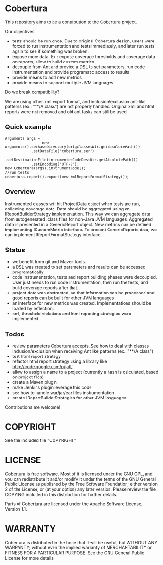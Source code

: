 # Cobertura

This repository aims to be a contribution to the Cobertura project.

Our objectives

* tests should be run once. Due to original Cobertura design, users were forced to run instrumentation and tests immediately, and later run tests again to see if something was broken.
* expose more data. Ex.: expose coverage thresholds and coverage data on reports, allow to build custom metrics.
* decouple from Ant and provide a DSL to set parameters, run code instrumentation and provide programatic access to results
* provide means to add new metrics
* provide means to support multiple JVM languages

Do we break compatibility?

We are using other xml export format, and inclusion/exclusion ant-like patterns (ex.: "**/A.class") are not properly handled.
Original xml and html reports were not removed and old ant tasks can still be used.

## Quick example

	Arguments args =
        	         new Arguments().setBaseDirectory(origClassesDir.getAbsolutePath())
				.setDataFile("cobertura.ser")
				.setDestinationFile(intrumentedCodeDestDir.getAbsolutePath())
				.setEncoding("UTF-8");
	new Cobertura(args).instrumentCode();
	//run tests
	cobertura.report().export(new XmlReportFormatStrategy());


## Overview

Instrumented classes will hit ProjectData object when tests are run, collecting coverage data.
Data should be aggregated using an IReportBuilderStrategy implementation. This way we can aggregate data from autogenerated .class files for non-Java JVM languages. Aggregated data is presented in a GenericReport object.
New metrics can be defined implementing ICustomMetric interface.
To present GenericReports data, we can implement IReportFormatStrategy interface.

## Status

* we benefit from git and Maven tools.
* a DSL was created to set parameters and results can be accessed programatically
* code instrumentation, tests and report building phases were decoupled. User just needs to run code instrumentation, then run the tests, and build coverage reports after that.
* project data was abstracted, so that information can be processed and good reports can be built for other JVM languages
* an interface for new metrics was created. Implementations should be loaded by reflection.
* xml, threshold violations and html reporting strategies were implemented

## Todos

* review parameters Cobertura accepts. See how to deal with classes inclusion/exclusion when receiving Ant like patterns (ex.: "**/A.class")
* test html report strategy
* refactor html report strategy using a library like http://code.google.com/p/jatl/
* allow to assign a name to a project (currently a hash is calculated, based on project files)
* create a Maven plugin
* make Jenkins plugin leverage this code
* see how to handle war/jar/ear files instrumentation
* create IReportBuilderStrategies for other JVM languages

Contributions are welcome!


# COPYRIGHT

See the included file "COPYRIGHT"


# LICENSE

Cobertura is free software.  Most of it is licensed under the GNU
GPL, and you can redistribute it and/or modify it under the terms
of the GNU General Public License as published by the Free Software
Foundation; either version 2 of the License, or (at your option)
any later version.  Please review the file COPYING included in this
distribution for further details.

Parts of Cobertura are licensed under the Apache Software License,
Version 1.1.


# WARRANTY

Cobertura is distributed in the hope that it will be useful, but
WITHOUT ANY WARRANTY; without even the implied warranty of
MERCHANTABILITY or FITNESS FOR A PARTICULAR PURPOSE.  See the GNU
General Public License for more details.

